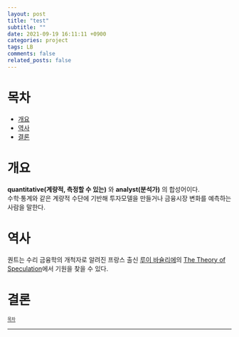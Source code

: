 ```yaml
---
layout: post
title: "test"
subtitle: ""
date: 2021-09-19 16:11:11 +0900
categories: project
tags: LB
comments: false
related_posts: false
---
```


<!-- related_posts 작성법 -->
<!--   - category/_posts/study/2020-12-26-making-blog-02.md    -->
<!--   - category/_posts/study/2020-12-26-making-blog-03.md    -->


# 목차

- [개요](#개요)
- [역사](#역사)
- [결론](#결론)

# 개요


**quantitative(계량적, 측정할 수 있는)** 와 **analyst(분석가)** 의 합성어이다.  
수학·통계와 같은 계량적 수단에 기반해 투자모델을 만들거나 금융시장 변화를 예측하는 사람을 말한다.

# 역사

퀀트는 수리 금융학의 개척자로 알려진 프랑스 출신 [루이 바슐리에](https://en.wikipedia.org/wiki/Louis_Bachelier)의 [The Theory of Speculation](https://www.investmenttheory.org/uploads/3/4/8/2/34825752/emhbachelier.pdf)에서 기원을 찾을 수 있다.

# 결론

<sup><sub> [목차](#목차) </sub></sup>

---
